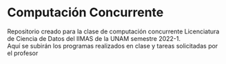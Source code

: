 # Computación Concurrente 

Repositorio creado para la clase de computación concurrente   Licenciatura de Ciencia de Datos del IIMAS de la UNAM semestre 2022-1.   
Aquí se subirán los programas realizados en clase y tareas solicitadas por el profesor 
